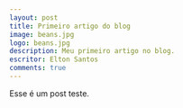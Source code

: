 ```yaml
---
layout: post
title: Primeiro artigo do blog
image: beans.jpg
logo: beans.jpg
description: Meu primeiro artigo no blog.
escritor: Elton Santos
comments: true
---
```


Esse é um post teste.
